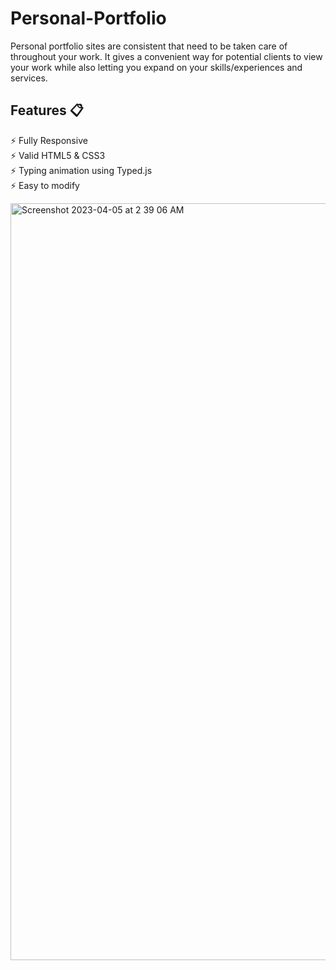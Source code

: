 # Personal-Portfolio

Personal portfolio sites are consistent that need to be taken care of throughout your work. It gives a convenient way for potential clients to view your work while also letting you expand on your skills/experiences and services. 

## Features 📋<br>
⚡️ Fully Responsive<br>
⚡️ Valid HTML5 & CSS3<br>
⚡️ Typing animation using Typed.js<br>
⚡️ Easy to modify

<img width="1211" alt="Screenshot 2023-04-05 at 2 39 06 AM" src="https://user-images.githubusercontent.com/123967726/229923085-8c60bf46-eb9f-4a3a-a712-d5c646d26bfc.png">
